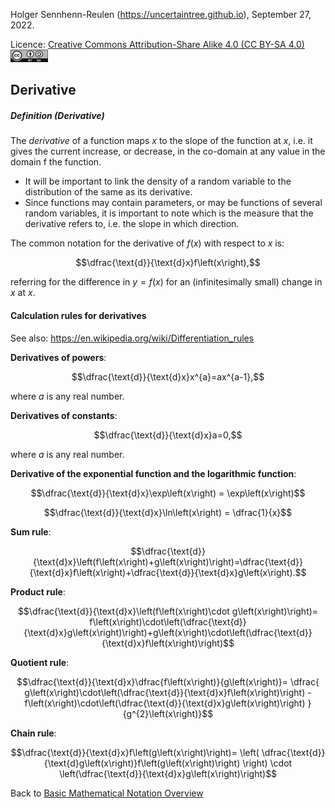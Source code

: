 Holger Sennhenn-Reulen (https://uncertaintree.github.io), September 27, 2022. 

Licence: [Creative Commons Attribution-Share Alike 4.0 (CC BY-SA 4.0)   <img src="https://github.com/uncertaintree/uncertaintree.github.io/blob/master/oer/cc_by_sa.png" width="60" height="20">](https://creativecommons.org/licenses/by-sa/4.0/)

## Derivative

##### Definition (Derivative)

The *derivative* of a function maps $x$ to the slope of the function at $x$, i.e. it gives the current increase, or decrease, in the co-domain at any value in the domain f the function. 

- It will be important to link the density of a random variable to the distribution of the same as its derivative.
- Since functions may contain parameters, or may be functions of several random variables, it is important to note which is the measure that the derivative refers to, i.e. the slope in which direction.
 
The common notation for the derivative of $f\left(x\right)$ with respect to $x$ is: 

$$\dfrac{\text{d}}{\text{d}x}f\left(x\right),$$ 

referring for the difference in $y=f\left(x\right)$ for an (infinitesimally small) change in $x$ at $x$.

#### Calculation rules for derivatives

See also: https://en.wikipedia.org/wiki/Differentiation_rules

**Derivatives of powers**:

$$\dfrac{\text{d}}{\text{d}x}x^{a}=ax^{a-1},$$

where $a$ is any real number.

**Derivatives of constants**:

$$\dfrac{\text{d}}{\text{d}x}a=0,$$

where $a$ is any real number.

**Derivative of the exponential function and the logarithmic function**:

$$\dfrac{\text{d}}{\text{d}x}\exp\left(x\right) = \exp\left(x\right)$$

$$\dfrac{\text{d}}{\text{d}x}\ln\left(x\right) = \dfrac{1}{x}$$

**Sum rule**:

$$\dfrac{\text{d}}{\text{d}x}\left(f\left(x\right)+g\left(x\right)\right)=\dfrac{\text{d}}{\text{d}x}f\left(x\right)+\dfrac{\text{d}}{\text{d}x}g\left(x\right).$$

**Product rule**:

$$\dfrac{\text{d}}{\text{d}x}\left(f\left(x\right)\cdot g\left(x\right)\right)=
f\left(x\right)\cdot\left(\dfrac{\text{d}}{\text{d}x}g\left(x\right)\right)+g\left(x\right)\cdot\left(\dfrac{\text{d}}{\text{d}x}f\left(x\right)\right)$$

**Quotient rule**:

$$\dfrac{\text{d}}{\text{d}x}\dfrac{f\left(x\right)}{g\left(x\right)}=
\dfrac{
g\left(x\right)\cdot\left(\dfrac{\text{d}}{\text{d}x}f\left(x\right)\right)
-f\left(x\right)\cdot\left(\dfrac{\text{d}}{\text{d}x}g\left(x\right)\right)
}
{g^{2}\left(x\right)}$$

**Chain rule**:

$$\dfrac{\text{d}}{\text{d}x}f\left(g\left(x\right)\right)=
\left(
\dfrac{\text{d}}{\text{d}g\left(x\right)}f\left(g\left(x\right)\right)
\right)
\cdot
\left(\dfrac{\text{d}}{\text{d}x}g\left(x\right)\right)$$

Back to [Basic Mathematical Notation Overview](https://github.com/uncertaintree/uncertaintree.github.io/blob/master/oer/basic_mathematical_notation/00_index.md)
